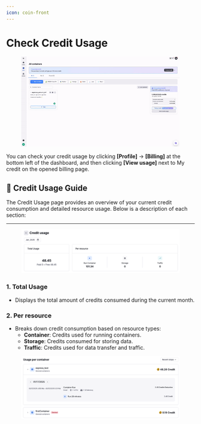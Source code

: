 ```yaml
---
icon: coin-front
---
```


# Check Credit Usage

<figure><img src="../../.gitbook/assets/2025-02-013.44.33-ezgif.com-video-to-gif-converter.gif" alt=""><figcaption></figcaption></figure>

You can check your credit usage by clicking **\[Profile]** → **\[Billing]** at the bottom left of the dashboard, and then clicking **\[View usage]** next to My credit on the opened billing page.



## 📘 **Credit Usage Guide**

The Credit Usage page provides an overview of your current credit consumption and detailed resource usage. Below is a description of each section:

***

<figure><img src="../../.gitbook/assets/image (3) (1) (1).png" alt=""><figcaption></figcaption></figure>

### **1. Total Usage**

* Displays the total amount of credits consumed during the current month.

### **2. Per resource**

* Breaks down credit consumption based on resource types:
  * **Container**: Credits used for running containers.
  * **Storage**: Credits consumed for storing data.
  * **Traffic**: Credits used for data transfer and traffic.

<figure><img src="../../.gitbook/assets/image (2) (1) (1) (1) (1).png" alt=""><figcaption></figcaption></figure>

